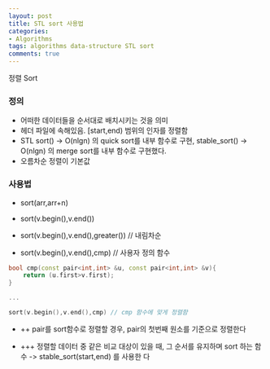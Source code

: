 ```yaml
---
layout: post
title: STL sort 사용법
categories:
- Algorithms
tags: algorithms data-structure STL sort
comments: true
---
```


정렬 Sort

### 정의

- 어떠한 데이터들을 순서대로 배치시키는 것을 의미
- <algorithm> 헤더 파일에 속해있음. [start,end) 범위의 인자를 정렬함
- STL sort() -> O(nlgn) 의 quick sort를 내부 함수로 구현, stable_sort() -> O(nlgn) 의 merge sort를 내부 함수로 구현했다.
- 오름차순 정렬이 기본값

### 사용법

- sort(arr,arr+n)

- sort(v.begin(),v.end())

- sort(v.begin(),v.end(),greater<type>()) // 내림차순

- sort(v.begin(),v.end(),cmp)  // 사용자 정의 함수

```c++
bool cmp(const pair<int,int> &u, const pair<int,int> &v){
	return (u.first>v.first);
}

...

sort(v.begin(),v.end(),cmp) // cmp 함수에 맞게 정렬함
```

- ++ pair를 sort함수로 정렬할 경우, pair의 첫번째 원소를 기준으로 정렬한다

- +++ 정렬할 데이터 중 같은 비교 대상이 있을 때, 그 순서를 유지하며 sort 하는 함수 -> stable_sort(start,end) 를 사용한
다

